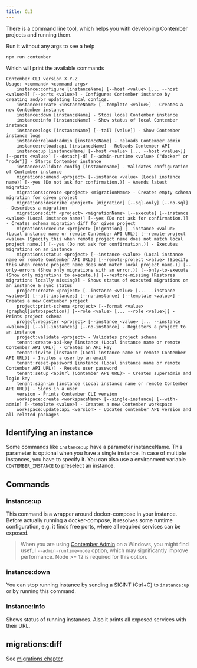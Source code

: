 ```yaml
---
title: CLI
---
```


There is a command line tool, which helps you with developing Contember projects and running them.

Run it without any args to see a help
```text
npm run contember
``` 
Which will print the available commands
```text
Contember CLI version X.Y.Z
Usage: <command> <command args>
	instance:configure [instanceName] [--host <value> [... --host <value>]] [--ports <value>] - Configures Contember instance by creating and/or updating local configs.
	instance:create <instanceName> [--template <value>] - Creates a new Contember instance
	instance:down [instanceName] - Stops local Contember instance
	instance:info [instanceName] - Show status of local Contember instance
	instance:logs [instanceName] [--tail [value]] - Show Contember instance logs
	instance:reload:admin [instanceName] - Reloads Contember admin
	instance:reload:api [instanceName] - Reloads Contember API
	instance:up [instanceName] [--host <value> [... --host <value>]] [--ports <value>] [--detach|-d] [--admin-runtime <value> ("docker" or "node")] - Starts Contember instance
	instance:validate-config [instanceName] - Validates configuration of Contember instance
	migrations:amend <project> [--instance <value> (Local instance name)] [--yes (Do not ask for confirmation.)] - Amends latest migration
	migrations:create <project> <migrationName> - Creates empty schema migration for given project
	migrations:describe <project> [migration] [--sql-only] [--no-sql] - Describes a migration
	migrations:diff <project> <migrationName> [--execute] [--instance <value> (Local instance name)] [--yes (Do not ask for confirmation.)] - Creates schema migration diff for given project
	migrations:execute <project> [migration] [--instance <value> (Local instance name or remote Contember API URL)] [--remote-project <value> (Specify this when remote project name does not match local project name.)] [--yes (Do not ask for confirmation.)] - Executes migrations on an instance
	migrations:status <project> [--instance <value> (Local instance name or remote Contember API URL)] [--remote-project <value> (Specify this when remote project name does not match local project name.)] [--only-errors (Show only migrations with an error.)] [--only-to-execute (Show only migrations to execute.)] [--restore-missing (Restores migrations locally missing)] - Shows status of executed migrations on an instance & sync status
	project:create <project> [--instance <value> [... --instance <value>]] [--all-instances] [--no-instance] [--template <value>] - Creates a new Contember project
	project:print-schema <project> [--format <value> (graphql|introspection)] [--role <value> [... --role <value>]] - Prints project schema
	project:register <project> [--instance <value> [... --instance <value>]] [--all-instances] [--no-instance] - Registers a project to an instance
	project:validate <project> - Validates project schema
	tenant:create-api-key [instance (Local instance name or remote Contember API URL)] - Creates an API key
	tenant:invite [instance (Local instance name or remote Contember API URL)] - Invites a user by an email
	tenant:reset-password [instance (Local instance name or remote Contember API URL)] - Resets user password
	tenant:setup <apiUrl (Contember API URL)> - Creates superadmin and login key
	tenant:sign-in [instance (Local instance name or remote Contember API URL)] - Signs in a user
	version - Prints Contember CLI version
	workspace:create <workspaceName> [--single-instance] [--with-admin] [--template <value>] - Creates a new Contember workspace
	workspace:update:api <version> - Updates contember API version and all related packages
```

## Identifying an instance

Some commands like `instance:up` have a parameter instanceName. This parameter is optional when you have a single instance. In case of multiple instances, you have to specify it. You can also use a environment variable `CONTEMBER_INSTANCE` to preselect an instance.

## Commands

### instance:up

This command is a wrapper around docker-compose in your instance. Before actually running a docker-compose, it resolves some runtime configuration, e.g. it finds free ports, where all required services can be exposed.

> When you are using [Contember Admin](admin/overview.md) on a Windows, you might find useful `--admin-runtime=node` option, which may significantly improve performance. Node >= 12 is required for this option.

### instance:down

You can stop running instance by sending a SIGINT (Ctrl+C) to `instance:up` or by running this command.

### instance:info

Shows status of running instances. Also it prints all exposed services with their URL.

## migrations:diff

See [migrations chapter](schema/migrations.md).
